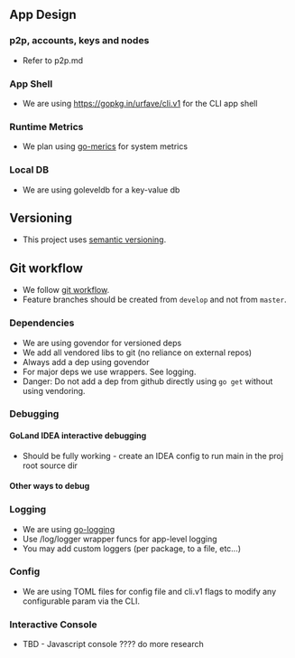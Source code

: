 ## App Design

### p2p, accounts, keys and nodes
- Refer to p2p.md

### App Shell
- We are using https://gopkg.in/urfave/cli.v1 for the CLI app shell

### Runtime Metrics
- We plan using [go-merics](https://github.com/rcrowley/go-metrics) for system metrics

### Local DB
- We are using goleveldb for a key-value db

## Versioning
- This project uses [semantic versioning](http://semver.org/).

## Git workflow
- We follow [git workflow](http://nvie.com/posts/a-successful-git-branching-model/). 
- Feature branches should be created from `develop` and not from `master`.

### Dependencies
- We are using govendor for versioned deps
- We add all vendored libs to git (no reliance on external repos)
- Always add a dep using govendor
- For major deps we use wrappers. See logging.
- Danger: Do not add a dep from github directly using `go get` without using vendoring.

### Debugging

#### GoLand IDEA interactive debugging
- Should be fully working - create an IDEA config to run main in the proj root source dir

#### Other ways to debug

### Logging
- We are using [go-logging](https://github.com/op/go-logging)
- Use /log/logger wrapper funcs for app-level logging
- You may add custom loggers (per package, to a file, etc...)

### Config
- We are using TOML files for config file and cli.v1 flags to modify any configurable param via the CLI.

### Interactive Console
- TBD - Javascript console ???? do more research
